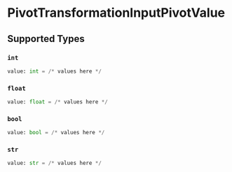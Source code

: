 # PivotTransformationInputPivotValue


## Supported Types

### `int`

```python
value: int = /* values here */
```

### `float`

```python
value: float = /* values here */
```

### `bool`

```python
value: bool = /* values here */
```

### `str`

```python
value: str = /* values here */
```

